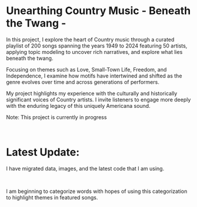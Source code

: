 # Unearthing Country Music - Beneath the Twang -
In this project, I explore the heart of Country music through a curated playlist of 200 songs spanning the years 1949 to 2024 featuring 50 artists, applying topic modeling to uncover rich narratives, and explore what lies beneath the twang.

Focusing on themes such as Love, Small-Town Life, Freedom, and Independence, I examine how motifs have intertwined and shifted as the genre evolves over time and across generations of performers.

My project highlights my experience with the culturally and historically significant voices of Country artists. I invite listeners to engage more deeply with the enduring legacy of this uniquely Americana sound.

Note: This project is currently in progress

<br>

# Latest Update:
I have migrated data, images, and the latest code that I am using. 

<br>

I am beginning to categorize words with hopes of using this categorization to highlight themes in featured songs.
